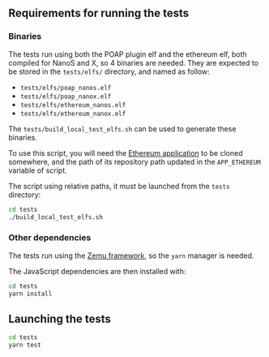 ## Requirements for running the tests

### Binaries

The tests run using both the POAP plugin elf and the ethereum elf, both compiled
for NanoS and X, so 4 binaries are needed. They are expected to be stored in the
`tests/elfs/` directory, and named as follow:

* `tests/elfs/poap_nanos.elf`
* `tests/elfs/poap_nanox.elf`
* `tests/elfs/ethereum_nanos.elf`
* `tests/elfs/ethereum_nanox.elf`

The `tests/build_local_test_elfs.sh` can be used to generate these binaries.

To use this script, you will need the
[Ethereum application](https://github.com/LedgerHQ/app-ethereum) to be cloned
somewhere, and the path of its repository path updated in the `APP_ETHEREUM`
variable of script.

The script using relative paths, it must be launched from the `tests` directory:

```bash
cd tests
./build_local_test_elfs.sh
```

### Other dependencies

The tests run using the [Zemu framework](https://github.com/Zondax/zemu),
so the `yarn` manager is needed.

The JavaScript dependencies are then installed with:

```bash
cd tests
yarn install
```

## Launching the tests

```bash
cd tests
yarn test
```